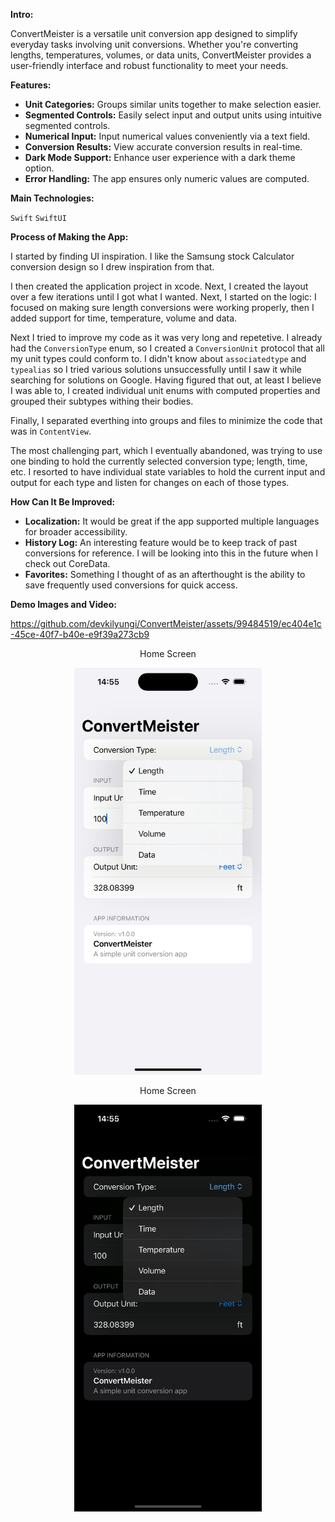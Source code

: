 **Intro:**

ConvertMeister is a versatile unit conversion app designed to simplify everyday tasks involving unit conversions. Whether you're converting lengths, temperatures, volumes, or data units, ConvertMeister provides a user-friendly interface and robust functionality to meet your needs.

**Features:**

- **Unit Categories:** Groups similar units together to make selection easier.
- **Segmented Controls:** Easily select input and output units using intuitive segmented controls.
- **Numerical Input:** Input numerical values conveniently via a text field.
- **Conversion Results:** View accurate conversion results in real-time.
- **Dark Mode Support:** Enhance user experience with a dark theme option.
- **Error Handling:** The app ensures only numeric values are computed.

**Main Technologies:**

`Swift`
`SwiftUI`

**Process of Making the App:**

I started by finding UI inspiration. I like the Samsung stock Calculator conversion design so I drew inspiration from that.

I then created the application project in xcode. Next, I created the layout over a few iterations until I got what I wanted. Next, I started on the logic: I focused on making sure length conversions were working properly, then I added support for time, temperature, volume and data.

Next I tried to improve my code as it was very long and repetetive. I already had the `ConversionType` enum, so I created a `ConversionUnit` protocol that all my unit types could conform to. I didn't know about `associatedtype` and `typealias` so I tried various solutions unsuccessfully until I saw it while searching for solutions on Google. Having figured that out, at least I believe I was able to, I created individual unit enums with computed properties and grouped their subtypes withing their bodies.

Finally, I separated everthing into groups and files to minimize the code that was in `ContentView`.

The most challenging part, which I eventually abandoned, was trying to use one binding to hold the currently selected conversion type; length, time, etc. I resorted to have individual state variables to hold the current input and output for each type and listen for changes on each of those types.

**How Can It Be Improved:**

- **Localization:** It would be great if the app supported multiple languages for broader accessibility.
- **History Log:** An interesting feature would be to keep track of past conversions for reference. I will be looking into this in the future when I check out CoreData.
- **Favorites:** Something I thought of as an afterthought is the ability to save frequently used conversions for quick access.

**Demo Images and Video:**

https://github.com/devkilyungi/ConvertMeister/assets/99484519/ec404e1c-45ce-40f7-b40e-e9f39a273cb9

<div style="flex: 1; text-align: center;">
  <p>Home Screen</p>
  <img src="./assets/home_light.png" alt="Home Screen" width="300">
</div>

<div style="flex: 1; text-align: center;">
  <p>Home Screen</p>
  <img src="./assets/home_dark.png" alt="Home Screen" width="300">
</div>
